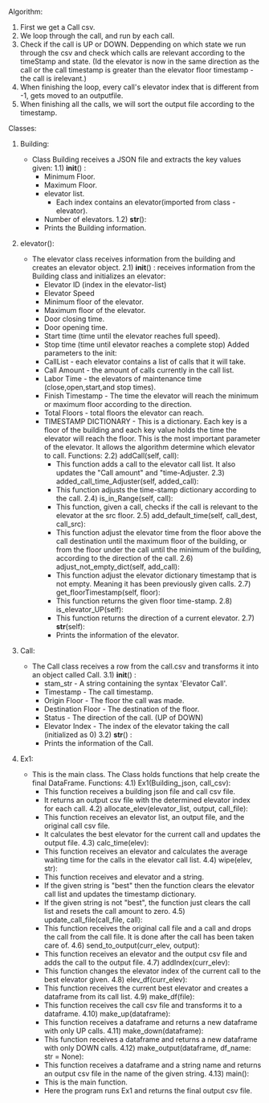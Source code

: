 Algorithm:
1. First we get a Call csv.
2. We loop through the call, and run by each call.
3. Check if the call is UP or DOWN. Deppending on which state we run through the csv and check which calls are relevant according
   to the timeStamp and state. (Id the elevator is now in the same direction as the call or the call timestamp is greater than
   the elevator floor timestamp - the call is irelevant.)
4. When finishing the loop, every call's elevator index that is different from -1, gets moved to an outputfile.
5. When finishing all the calls, we will sort the output file according to the timestamp.

Classes:
1) Building:
   - Class Building receives a JSON file and extracts the key values given:
   1.1) __init__() :
        - Minimum Floor.
        - Maximum Floor.
        - elevator list.
            - Each index contains an elevator(imported from class - elevator).
        - Number of elevators.
   1.2) __str__():
        - Prints the Building information.
        
2) elevator():
    - The elevator class receives information from the building and creates an elevator object.
   2.1) __init__() :  receives information from the Building class and initializes an elevator:
        - Elevator ID (index in the elevator-list)
        - Elevator Speed
        - Minimum floor of the elevator.
        - Maximum floor of the elevator.
        - Door closing time.
        - Door opening time.
        - Start time (time until the elevator reaches full speed).
        - Stop time (time until elevator reaches a complete stop)
                     Added parameters to the init:
        - CallList - each elevator contains a list of calls that it will take.
        - Call Amount - the amount of calls currently in the call list.
        - Labor Time - the elevators of maintenance time (close,open,start,and stop times).
        - Finish Timestamp - The time the elevator will reach the minimum or maximum floor according to the direction.
        - Total Floors - total floors the elevator can reach.
        - TIMESTAMP DICTIONARY - This is a dictionary. Each key is a floor of the building and each key value holds the time
                                  the elevator will reach the floor. This is the most important parameter of the elevator.
                                  It allows the algorithm determine which elevator to call.
            Functions:
   2.2) addCall(self, call):
            - This function adds a call to the elevator call list. It also updates the "Call amount" and "time-Adjuster.
   2.3) added_call_time_Adjuster(self, added_call):
            - This function adjusts the time-stamp dictionary according to the call.
   2.4) is_in_Range(self, call):
            - This function, given a call, checks if the call is relevant to the elevator at the src floor.
   2.5) add_default_time(self, call_dest, call_src):
            - This function adjust the elevator time from the floor above the call destination until the maximum floor of the building,
              or from the floor under the call until the minimum of the building, according to the direction of the call.
   2.6) adjust_not_empty_dict(self, add_call):
            - This function adjust the elevator dictionary timestamp that is not empty. Meaning it has been previously given calls. 
   2.7) get_floorTimestamp(self, floor):
            - This function returns the given floor time-stamp.
   2.8) is_elevator_UP(self):
            - This function returns the direction of a current elevator.
   2.7)  __str__(self):
            - Prints the information of the elevator.

3) Call:  
    - The Call class receives a row from the call.csv and transforms it into an object called Call.
   3.1) __init__() :
        - stam_str - A string containing the syntax 'Elevator Call'.
        - Timestamp - The call timestamp.
        - Origin Floor - The floor the call was made.
        - Destination Floor - The destination of the floor.
        - Status - The direction of the call. (UP of DOWN)
        - Elevator Index - The index of the elevator taking the call (initialized as 0)
    3.2) __str__() :
        - Prints the information of the Call.

4) Ex1:
    - This is the main class. The Class holds functions that help create the final DataFrame.
   Functions:
   4.1) Ex1(Building_json, call_csv):
        - This function receives a building json file and call csv file.
        - It returns an output csv file with the determined elevator index for each call.
    4.2) allocate_elev(elevator_list, output, call_file): 
        - This function receives an elevator list, an output file, and the original call csv file.
        - It calculates the best elevator for the current call and updates the output file.
    4.3) calc_time(elev):
        - This function receives an elevator and calculates the average waiting time for the calls in the elevator call list.
    4.4) wipe(elev, str):
        - This function receives and elevator and a string. 
        - If the given string is "best" then the function clears the elevator call list and updates the timestamp dictionary.
        - If the given string is not "best", the function just clears the call list and resets the call amount to zero.
    4.5) update_call_file(call_file, call):
        - This function receives the original call file and a call and drops the call from the call file. It is done 
           after the call has been taken care of.
    4.6) send_to_output(curr_elev, output):
        - This function receives an elevator and the output csv file and adds the call to the output file.
    4.7) addIndex(curr_elev):
        - This function changes the elevator index of the current call to the best elevator given.
    4.8) elev_df(curr_elev):
        - This function receives the current best elevator and creates a dataframe from its call list. 
    4.9) make_df(file):
        - This function receives the call csv file and transforms it to a dataframe.
    4.10)  make_up(dataframe):
        - This function receives a dataframe and returns a new dataframe with only UP calls.
    4.11) make_down(dataframe):
        - This function receives a dataframe and returns a new dataframe with only DOWN calls.
    4.12) make_output(dataframe, df_name: str = None):
        - This function receives a dataframe and a string name and returns an output csv file in the name of the given string.
    4.13) main():
        - This is the main function.
        - Here the program runs Ex1 and returns the final output csv file.
